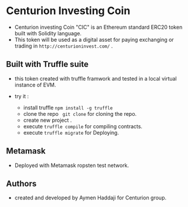 # Centurion Investing Coin

* Centurion investing Coin "CIC" is an Ethereum standard ERC20 token built with Solidity language.
* This token will be used as a digital asset for paying exchanging or trading in ```http://centurioninvest.com/``` .

## Built with Truffle suite

* this token created with truffle framwork and tested in a local virtual instance of EVM.
* try it : 

    -   install truffle ```npm install -g truffle```
    -   clone the repo ``` git clone``` for cloning the repo.
    -   create new project .
    -   execute ```truffle compile``` for compiling contracts.
    -   execute ```truffle migrate``` for Deploying.


## Metamask

* Deployed with Metamask ropsten test network.


## Authors

* created and developed by Aymen Haddaji for Centurion group.
